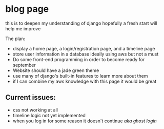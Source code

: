 # blog page
this is to deepen my understanding of django
hopefully a fresh start will help me improve

The plan:
* display a home page, a login/registration page, and a timeline page
* store user information in a database ideally using aws but not a must
* Do some front-end programming in order to become ready for september 
* Website should have a jade green theme
* use many of django's built-in features to learn more about them
* if I can combine my aws knowledge with this page it would be great


## Current issues:
* css not working at all
* timeline logic not yet implemented
* when you log in for some reason it doesn't continue *aka ghost login*